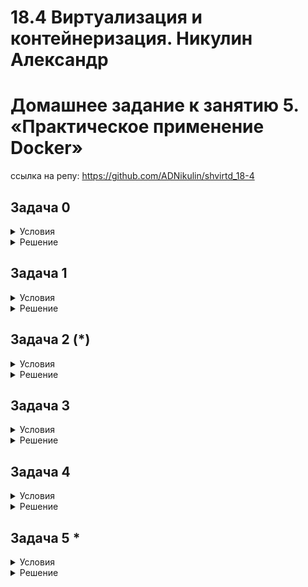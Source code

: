# 18.4 Виртуализация и контейнеризация.  Никулин Александр
# Домашнее задание к занятию 5. «Практическое применение Docker»

ссылка на репу: https://github.com/ADNikulin/shvirtd_18-4

## Задача 0
<details>
  <summary>Условия</summary>

  1. Убедитесь что у вас НЕ(!) установлен ```docker-compose```, для этого получите следующую ошибку от команды ```docker-compose --version```
  ```
  Command 'docker-compose' not found, but can be installed with:
  
  sudo snap install docker          # version 24.0.5, or
  sudo apt  install docker-compose  # version 1.25.0-1
  
  See 'snap info docker' for additional versions.
  ```
  В случае наличия установленного в системе ```docker-compose``` - удалите его.  
  2. Убедитесь что у вас УСТАНОВЛЕН ```docker compose```(без тире) версии не менее v2.24.X, для это выполните команду ```docker compose version```  
  
</details>
  
<details>
  <summary>Решение</summary>
    
  ![image](https://github.com/user-attachments/assets/efdffb45-2e79-4f9f-bd73-817a24c4769d)
  ![image](https://github.com/user-attachments/assets/d0164da7-79e2-4fd4-be49-b48f95e84b1b)
    
</details>

## Задача 1
<details>
  <summary>Условия</summary>

  1. Сделайте в своем github пространстве fork репозитория ```https://github.com/netology-code/shvirtd-example-python/blob/main/README.md```.   
  2. Создайте файл с именем ```Dockerfile.python``` для сборки данного проекта(для 3 задания изучите https://docs.docker.com/compose/compose-file/build/ ). Используйте базовый образ ```python:3.9-slim```. Протестируйте корректность сборки. Не забудьте dockerignore. 
  3. (Необязательная часть, *) Изучите инструкцию в проекте и запустите web-приложение без использования docker в venv. (Mysql БД можно запустить в docker run).
  4. (Необязательная часть, *) По образцу предоставленного python кода внесите в него исправление для управления названием используемой таблицы через ENV переменную.
</details>

<details>
  <summary>Решение</summary>

  * Подготовил текущую репу.
  * Подготовил файлы
    ** ![image](https://github.com/user-attachments/assets/ba6e0490-10ca-4077-b55e-e2daa21224ae)
    ** Докер файл 
      ```dockerfile
      FROM python:3.9-slim
      WORKDIR /app
      COPY requirements.txt ./
      RUN pip install -r requirements.txt
      COPY main.py ./
      CMD ["python", "main.py"]
      ```
  * Собрал образ
  * ![image](https://github.com/user-attachments/assets/1e6ee776-5064-4a6f-9fb1-b5fcb688bf20)
    
</details>

## Задача 2 (*)
<details>
  <summary>Условия</summary>  
  
  1. Создайте в yandex cloud container registry с именем "test" с помощью "yc tool".
       [Инструкция](https://cloud.yandex.ru/ru/docs/container-registry/quickstart/?from=int-console-help)
  2. Настройте аутентификацию вашего локального docker в yandex container registry.
  3. Соберите и залейте в него образ с python приложением из задания №1.
  4. Просканируйте образ на уязвимости.
  5. В качестве ответа приложите отчет сканирования.
  
</details>

<details>
  <summary>Решение</summary>

  * Настроил хранилище контейнеров
  * загрузил туда образ собранного прилоежния
  * ![image](https://github.com/user-attachments/assets/7d6c5ea7-8783-4bbe-813b-0b8c67f7f17a)
  * Запустил сканирование
  * ![image](https://github.com/user-attachments/assets/5f258a26-f99f-4cad-b6d6-68089365b730)
  * ![image](https://github.com/user-attachments/assets/f0a32ce7-bf1d-4318-859e-fd169fa4aa62)
  * ну такое себе...
  * Отчет по сканированию: [тут](https://github.com/ADNikulin/shvirtd_18-4/blob/main/vulnerabilities.csv)
  
</details>

## Задача 3

<details>
  <summary>Условия</summary>
  
  1. Изучите файл "proxy.yaml"
  2. Создайте в репозитории с проектом файл ```compose.yaml```. С помощью директивы "include" подключите к нему файл "proxy.yaml".
  3. Опишите в файле ```compose.yaml``` следующие сервисы: 
    
  - ```web```. Образ приложения должен ИЛИ собираться при запуске compose из файла ```Dockerfile.python``` ИЛИ скачиваться из yandex cloud container registry(из задание №2 со *). Контейнер должен работать в bridge-сети с названием ```backend``` и иметь фиксированный ipv4-адрес ```172.20.0.5```. Сервис должен всегда перезапускаться в случае ошибок.
  Передайте необходимые ENV-переменные для подключения к Mysql базе данных по сетевому имени сервиса ```web``` 
    
  - ```db```. image=mysql:8. Контейнер должен работать в bridge-сети с названием ```backend``` и иметь фиксированный ipv4-адрес ```172.20.0.10```. Явно перезапуск сервиса в случае ошибок. Передайте необходимые ENV-переменные для создания: пароля root пользователя, создания базы данных, пользователя и пароля для web-приложения.Обязательно используйте уже существующий .env file для назначения секретных ENV-переменных!
  4. Запустите проект локально с помощью docker compose , добейтесь его стабильной работы: команда ```curl -L http://127.0.0.1:8090``` должна возвращать в качестве ответа время и локальный IP-адрес. Если сервисы не стартуют воспользуйтесь командами: ```docker ps -a ``` и ```docker logs <container_name>``` . Если вместо IP-адреса вы получаете ```None``` --убедитесь, что вы шлете запрос на порт ```8090```, а не 5000.
  5. Подключитесь к БД mysql с помощью команды ```docker exec <имя_контейнера> mysql -uroot -p<пароль root-пользователя>```(обратите внимание что между ключем -u и логином root нет пробела. это важно!!! тоже самое с паролем) . Введите последовательно команды (не забываем в конце символ ; ): ```show databases; use <имя вашей базы данных(по-умолчанию example)>; show tables; SELECT * from requests LIMIT 10;```.  
  6. Остановите проект. В качестве ответа приложите скриншот sql-запроса.
   
</details>

<details>
  <summary>Решение</summary>

  * Подготовил compose (В работе использовал registry от яндекса)
    ```yaml
    include:
      - proxy.yaml

    services:
      db:
        image: mysql:8
        command: --mysql-native-password=ON
        restart: on-failure
        env_file:
          - .env
        environment:
          - MYSQL_ROOT_PASSWORD=${MYSQL_ROOT_PASSWORD}
          - MYSQL_DATABASE=test_db
          - MYSQL_USER=test_db
          - MYSQL_PASSWORD=${MYSQL_PASSWORD}
          - MYSQL_ROOT_HOST="%"
        volumes:
          - ./docker_volumes/mysql:/var/lib/mysql:delegated
        ports:
          - 3306:3306
        networks:
          backend:
            ipv4_address: 172.20.0.10
    
      web:
        image: cr.yandex/crpfpe6a9e3kk9f8np39/ip_hunter:latest
        restart: on-failure
        environment:
          - DB_HOST=db
          - DB_USER=test_db
          - DB_PASSWORD=${MYSQL_PASSWORD}
          - DB_NAME=test_db
        depends_on:
          - db
        ports:
          - 5000:5000
        networks:
          backend:
            ipv4_address: 172.20.0.5
    
    networks:
      backend:
        driver: bridge
        ipam:
          config:
          - subnet: 172.20.0.0/24
    ```
    * добился стабильности
      ![image](https://github.com/ADNikulin/shvirtd_18-4/blob/main/img/image.png)
    * ![image](https://github.com/user-attachments/assets/e41fea45-8abc-4005-a469-60c8a9ab5bea)
    * ![image](https://github.com/user-attachments/assets/ac08f8d0-d918-4216-9993-101d41c42977)
    * ![image](https://github.com/user-attachments/assets/1d77ffc6-a1fb-4779-b94f-39ed341dfd08)
    * ![image](https://github.com/user-attachments/assets/83f95519-2067-4570-a3f1-0c62849e256a)

</details>

## Задача 4
<details>
  <summary>Условия</summary>
  
  1. Запустите в Yandex Cloud ВМ (вам хватит 2 Гб Ram).
  2. Подключитесь к Вм по ssh и установите docker.
  3. Напишите bash-скрипт, который скачает ваш fork-репозиторий в каталог /opt и запустит проект целиком.
  4. Зайдите на сайт проверки http подключений, например(или аналогичный): ```https://check-host.net/check-http``` и запустите проверку вашего сервиса ```http://<внешний_IP-адрес_вашей_ВМ>:8090```. Таким образом трафик будет направлен в ingress-proxy.
  5. (Необязательная часть) Дополнительно настройте remote ssh context к вашему серверу. Отобразите список контекстов и результат удаленного выполнения ```docker ps -a```
  6. В качестве ответа повторите  sql-запрос и приложите скриншот с данного сервера, bash-скрипт и ссылку на fork-репозиторий.

</details>
  
<details>
  <summary>Решение</summary>

  * Разработка и так велась на яндекс ВМ \
    ![image](https://github.com/ADNikulin/shvirtd_18-4/blob/main/img/image1.png)
  * Каталог только другой, думаю роли не сыграет \
    ![image](https://github.com/ADNikulin/shvirtd_18-4/blob/main/img/image2.png)
  * ![alt text](https://github.com/ADNikulin/shvirtd_18-4/blob/main/img/image3.png)
  * ![alt text](https://github.com/ADNikulin/shvirtd_18-4/blob/main/img/image4.png)
  * ![image](https://github.com/user-attachments/assets/6ff7bf9f-58a6-4d4d-b298-af345a9eac14)
  * ссылка на репозиторий: https://github.com/ADNikulin/shvirtd_18-4
  * ```sh
    #!/bin/bash

    if ! command -v docker &> /dev/null
    then
      #!/bin/bash

      # Add Docker's official GPG key:
      sudo apt-get update &&
      sudo apt-get install ca-certificates curl gnupg -y &&
      sudo install -m 0755 -d /etc/apt/keyrings &&
      curl -fsSL https://download.docker.com/linux/ubuntu/gpg | sudo gpg --dearmor -o /etc/apt/keyrings/docker.gpg &&
      sudo chmod a+r /etc/apt/keyrings/docker.gpg &&

      # Add the repository to Apt sources:
      echo \
      "deb [arch=$(dpkg --print-architecture) signed-by=/etc/apt/keyrings/docker.gpg] https://download.docker.com/linux/ubuntu \
      $(. /etc/os-release && echo "$VERSION_CODENAME") stable" | \
      sudo tee /etc/apt/sources.list.d/docker.list > /dev/null &&
      sudo apt-get update &&
      sudo apt-get install docker-ce docker-ce-cli containerd.io docker-buildx-plugin &&
    fi

    if [ ! -d "/opt/shvirtd-example-python" ] ; then
        sudo git clone https://github.com/ADNikulin/shvirtd_18-4.git /opt/shvirtd-example-python
    else
        cd /opt/shvirtd-example-python
        sudo git pull
    fi

    cd /opt/shvirtd-example-python

    sudo docker-compose -f compose.yaml up -d
    ```
    
</details>

## Задача 5 *
<details>
  <summary>Условия</summary>
  
  1. Напишите и задеплойте на вашу облачную ВМ bash скрипт, который произведет резервное копирование БД mysql в директорию "/opt/backup" с помощью запуска в сети "backend" контейнера из образа ```schnitzler/mysqldump``` при помощи ```docker run ...``` команды. Подсказка: "документация образа."
  2. Протестируйте ручной запуск
  3. Настройте выполнение скрипта раз в 1 минуту через cron, crontab или systemctl timer. Придумайте способ не светить логин/пароль в git!!
  4. Предоставьте скрипт, cron-task и скриншот с несколькими резервными копиями в "/opt/backup"

</details>
  
<details>
  <summary>Решение</summary>

  За основу взят: https://hub.docker.com/r/schnitzler/mysqldump/#!

  Разовый скрипт копирования
  ```
  docker run \
    --rm --entrypoint "" \
    -v `pwd`/opt/backup:/backup \
    --link="shvirtd_18-4-db-1" \
    --net shvirtd_18-4_backend \
    schnitzler/mysqldump \
    mysqldump --opt -h db -u root -pYtReWq4321 "--result-file=/backup/dumps.sql" database
  ```

  Отдельный компоуз файл:
  ```
  services:
    cron:
      image: schnitzler/mysqldump
      restart: always
      volumes:
        - ./bin/crontab:/var/spool/cron/crontabs/root
        - ./bin/backup:/usr/local/bin/backup
      volumes_from:
        - backup
      env_file:
        - .env
      command: ["-l", "8", "-d", "8"]
      environment:
        MYSQL_HOST: db
        MYSQL_USER: root
        MYSQL_PASSWORD: ${MYSQL_PASSWORD}
        MYSQL_DATABASE: test_db
      networks:
        backend:
          ipv4_address: 172.20.0.3
    backup:
      image: busybox
      volumes:
        - /opt/backup:/backup
  ```

  Со структурой папок: 
  * ![image](https://github.com/user-attachments/assets/62b31cdb-9d5f-48e7-a575-4069da86b11f)
  * ![image](https://github.com/user-attachments/assets/ba1ebf16-fcae-4c4d-8526-b316de4da576)
  * ![image](https://github.com/user-attachments/assets/1e4e8f83-a704-44a2-b0c1-64ced1074e3d)
      
</details>
